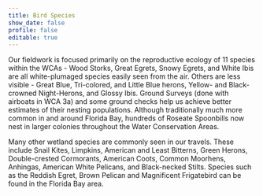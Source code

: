 ```yaml
---
title: Bird Species
show_date: false
profile: false
editable: true
---
```


Our fieldwork is focused primarily on the reproductive ecology of 11 species within the WCAs - Wood Storks, Great Egrets, Snowy Egrets, and White Ibis are all white-plumaged species easily seen from the air. Others are less visible - Great Blue, Tri-colored, and Little Blue herons, Yellow- and Black-crowned Night-Herons, and Glossy Ibis. Ground Surveys (done with airboats in WCA 3a) and some ground checks help us achieve better estimates of their nesting populations. Although traditionally much more common in and around Florida Bay, hundreds of Roseate Spoonbills now nest in larger colonies throughout the Water Conservation Areas.

Many other wetland species are commonly seen in our travels. These include Snail Kites, Limpkins, American and Least Bitterns, Green Herons, Double-crested Cormorants, American Coots, Common Moorhens, Anhingas, American White Pelicans, and Black-necked Stilts. Species such as the Reddish Egret, Brown Pelican and Magnificent Frigatebird can be found in the Florida Bay area.
